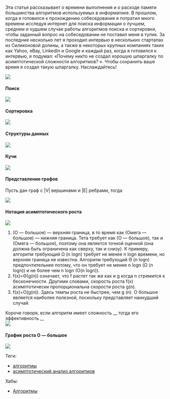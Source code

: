 Эта статья рассказывает о времени выполнения и о расходе памяти большинства алгоритмов используемых в информатике. В прошлом, когда я готовился к прохождению собеседования я потратил много времени исследуя интернет для поиска информации о лучшем, среднем и худшем случае работы алгоритмов поиска и сортировки, чтобы заданный вопрос на собеседовании не поставил меня в тупик. За последние несколько лет я проходил интервью в нескольких стартапах из Силиконовой долины, а также в некоторых крупных компаниях таких как Yahoo, eBay, LinkedIn и Google и каждый раз, когда я готовился к интервью, я подумал: «Почему никто не создал хорошую шпаргалку по асимптотической сложности алгоритмов? ». Чтобы сохранить ваше время я создал такую шпаргалку. Наслаждайтесь!  
  
![](https://habrastorage.org/r/w1560/getpro/habr/post_images/3da/386/eed/3da386eed54c16ff73b647b383aea085.png)  
  

#### Поиск

  
![](https://habrastorage.org/r/w1560/getpro/habr/post_images/f54/446/a54/f54446a54f3d52d20e95ba5c5495644f.png)  
  

#### Сортировка

  
![](https://habrastorage.org/r/w1560/getpro/habr/post_images/b91/1bc/ca9/b911bcca9ca9f9d8b0fa781a49118553.png)  
  

#### Структуры данных

  
![](https://habrastorage.org/r/w1560/getpro/habr/post_images/9a5/f72/788/9a5f72788d9e0e5ac0d0e585e3b3632f.png)  
  

#### Кучи

  
![](https://habrastorage.org/r/w1560/getpro/habr/post_images/373/6d4/4e7/3736d44e79e3bf542e2a847bbedcf86d.png)  
  

#### Представление графов

  
Пусть дан граф с |V| вершинами и |E| ребрами, тогда  
  
![](https://habrastorage.org/r/w1560/getpro/habr/post_images/2da/7ae/feb/2da7aefeb058082fd3eaf1599f9500f8.png)  
  

#### Нотация асимптотического роста

  
![](https://habrastorage.org/r/w1560/getpro/habr/post_images/fd0/c1c/9ed/fd0c1c9ed7d949c2cd258b45302016ca.png)  
  

1. (О — большое) — верхняя граница, в то время как (Омега — большое) — нижняя граница. Тета требует как (О — большое), так и (Омега — большое), поэтому она является точной оценкой (она должна быть ограничена как сверху, так и снизу). К примеру, алгоритм требующий Ω (n logn) требует не менее n logn времени, но верхняя граница не известна. Алгоритм требующий Θ (n logn) предпочтительнее потому, что он требует не менее n logn (Ω (n logn)) и не более чем n logn (O(n logn)).
2. f(x)=Θ(g(n)) означает, что f растет так же как и g когда n стремится к бесконечности. Другими словами, скорость роста f(x) асимптотически пропорциональна скорости роста g(n).
3. f(x)=O(g(n)). Здесь темпы роста не быстрее, чем g (n). O большое является наиболее полезной, поскольку представляет наихудший случай.

  
Короче говоря, если алгоритм имеет сложность __ тогда его эффективность __  
![](https://habrastorage.org/r/w1560/getpro/habr/post_images/17c/a73/d8d/17ca73d8dad367e1a60e3e20281e9d6d.png)  
  

#### График роста O — большое

  
![](https://habrastorage.org/r/w1560/getpro/habr/post_images/195/e1f/6a1/195e1f6a1379554ca9025338301a78ed.png)

Теги: 

- [алгоритмы](https://habr.com/ru/search/?target_type=posts&order=relevance&q=%5B%D0%B0%D0%BB%D0%B3%D0%BE%D1%80%D0%B8%D1%82%D0%BC%D1%8B%5D)
- [асимптотический анализ алгоритмов](https://habr.com/ru/search/?target_type=posts&order=relevance&q=%5B%D0%B0%D1%81%D0%B8%D0%BC%D0%BF%D1%82%D0%BE%D1%82%D0%B8%D1%87%D0%B5%D1%81%D0%BA%D0%B8%D0%B9%20%D0%B0%D0%BD%D0%B0%D0%BB%D0%B8%D0%B7%20%D0%B0%D0%BB%D0%B3%D0%BE%D1%80%D0%B8%D1%82%D0%BC%D0%BE%D0%B2%5D)

Хабы: 

- [Алгоритмы](https://habr.com/ru/hubs/algorithms/)